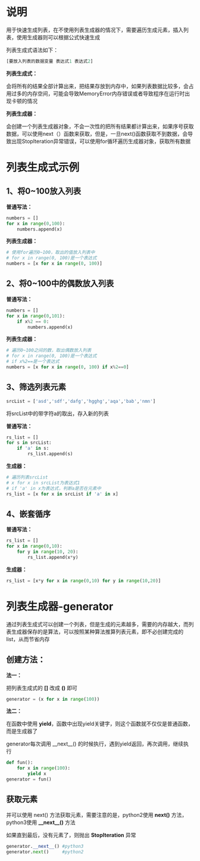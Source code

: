 # 说明

用于快速生成列表，在不使用列表生成器的情况下，需要遍历生成元素，插入列表，使用生成器则可以根据公式快速生成

列表生成式语法如下：

```python
[要放入列表的数据变量 表达式1 表达式2]
```

**列表生成式：**

会将所有的结果全部计算出来，把结果存放到内存中，如果列表数据比较多，会占用过多的内存空间，可能会导致MemoryError内存错误或者导致程序在运行时出现卡顿的情况

**列表生成器：**

会创建一个列表生成器对象，不会一次性的把所有结果都计算出来，如果序号获取数据，可以使用next（）函数来获取，但是，一旦next()函数获取不到数据，会导致出现StopIteration异常错误，可以使用for循环遍历生成器对象，获取所有数据

# 列表生成式示例

## 1、将0~100放入列表

**普通写法：**

```python
numbers = []
for x in range(0,100):
    numbers.append(x)
```

**列表生成器：**

```python
# 使用for遍历0~100，取出的值放入列表中
# for x in range(0, 100)是一个表达式
numbers = [x for x in range(0, 100)]
```

## 2、将0~100中的偶数放入列表

**普通写法：**

```python
numbers = []
for x in range(0,101):
    if x%2 == 0:
        numbers.append(x)
```

**列表生成器：**

```python
# 遍历0~100之间的数，取出偶数放入列表
# for x in range(0, 100)是一个表达式
# if x%2==是一个表达式
numbers = [x for x in range(0, 100) if x%2==0]
```

## 3、筛选列表元素

```python
srcList = ['asd','sdf','dafg','hgghg','aqa','bab','nmn']
```

将srcList中的带字符a的取出，存入新的列表

**普通写法：**

```python
rs_list = []
for s in srcList:
    if 'a' in s:
        rs_list.append(s)
```

**生成器：**

```python
# 遍历列表srcList
# x for x in srcList为表达式1
# if 'a' in x为表达式，判断a是否在元素中
rs_list = [x for x in srcList if 'a' in x]
```

## 4、嵌套循序

**普通写法：**

```python
rs_list = []
for x in range(0,10):
    for y in range(10, 20):
        rs_list.append(x*y)
```

**生成器：**

```python
rs_list = [x*y for x in range(0,10) for y in range(10,20)]
```

# 列表生成器-generator 

通过列表生成式可以创建一个列表，但是生成的元素越多，需要的内存越大，而列表生成器保存的是算法，可以按照某种算法推算列表元素，即不必创建完成的list，从而节省内存

## 创建方法：

**法一：**

把列表生成式的 **[]** 改成 **()** 即可

```python
generator = (x for x in range(100))
```

**法二：**

在函数中使用 **yield**，函数中出现yield关键字，则这个函数就不仅仅是普通函数，而是生成器了

generator每次调用 \_\_next\_\_() 的时候执行，遇到yield返回，再次调用，继续执行

```python
def fun():
    for x in range(100):
        yield x
generator = fun()
```

## 获取元素

并可以使用 next() 方法获取元素，需要注意的是，python2使用 **next()** 方法，python3使用 **\_\_next\_\_()** 方法

如果直到最后，没有元素了，则抛出 **StopIteration** 异常

```python
generator.__next__() #python3
generator.next()	 #python2
```

